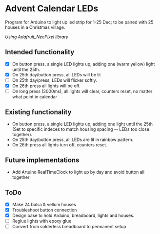 # Advent Calendar LEDs
Program for Arduino to light up led strip for 1-25 Dec; to be paired with 25 houses in a Christmas village.

*Using Adafruit_NeoPixel library*


## Intended functionality
 - [X] On button press, a single LED lights up, adding one (warm yellow) light until the 25th.
 - [X] On 25th day/button press, all LEDs will be lit
 - [ ] On 25th day/press, LEDs will flicker softly.
 - [X] On 26th press all lights will be off.
 - [ ] On long press (3000ms), all lights will clear, counters reset, no matter what point in calendar

## Existing functionality
 - On button press, a single LED lights up, adding one light until the 25th (Set to specific indeces to match housing spacing -- LEDs too close together).
 - On 25th day/button press, all LEDs are lit in rainbow pattern.
 - On 26th press all lights turn off, counters reset.
  
## Future implementations
 - Add Artuino RealTimeClock to light up by day and avoid button all together
 
## ToDo
 - [X] Make 24 balsa & vellum houses
 - [X] Troubleshoot button connection
 - [X] Design base to hold Arduino, breadboard, lights and houses.
 - [ ] Reglue lights with epoxy glue
 - [ ] Convert from solderless breadboard to permanent setup
